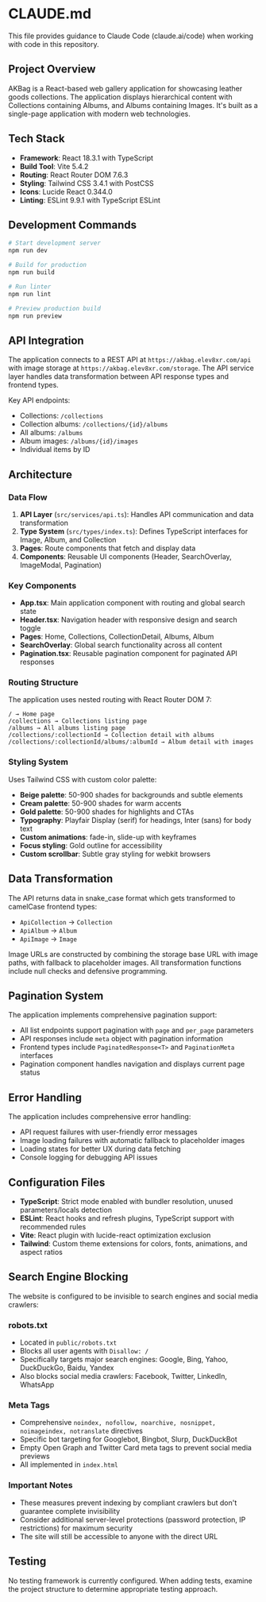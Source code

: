# CLAUDE.md

This file provides guidance to Claude Code (claude.ai/code) when working with code in this repository.

## Project Overview

AKBag is a React-based web gallery application for showcasing leather goods collections. The application displays hierarchical content with Collections containing Albums, and Albums containing Images. It's built as a single-page application with modern web technologies.

## Tech Stack

- **Framework**: React 18.3.1 with TypeScript
- **Build Tool**: Vite 5.4.2  
- **Routing**: React Router DOM 7.6.3
- **Styling**: Tailwind CSS 3.4.1 with PostCSS
- **Icons**: Lucide React 0.344.0
- **Linting**: ESLint 9.9.1 with TypeScript ESLint

## Development Commands

```bash
# Start development server
npm run dev

# Build for production  
npm run build

# Run linter
npm run lint

# Preview production build
npm run preview
```

## API Integration

The application connects to a REST API at `https://akbag.elev8xr.com/api` with image storage at `https://akbag.elev8xr.com/storage`. The API service layer handles data transformation between API response types and frontend types.

Key API endpoints:
- Collections: `/collections`
- Collection albums: `/collections/{id}/albums`
- All albums: `/albums`
- Album images: `/albums/{id}/images`
- Individual items by ID

## Architecture

### Data Flow
1. **API Layer** (`src/services/api.ts`): Handles API communication and data transformation
2. **Type System** (`src/types/index.ts`): Defines TypeScript interfaces for Image, Album, and Collection
3. **Pages**: Route components that fetch and display data
4. **Components**: Reusable UI components (Header, SearchOverlay, ImageModal, Pagination)

### Key Components
- **App.tsx**: Main application component with routing and global search state
- **Header.tsx**: Navigation header with responsive design and search toggle
- **Pages**: Home, Collections, CollectionDetail, Albums, Album
- **SearchOverlay**: Global search functionality across all content
- **Pagination.tsx**: Reusable pagination component for paginated API responses

### Routing Structure
The application uses nested routing with React Router DOM 7:
```
/ → Home page
/collections → Collections listing page
/albums → All albums listing page
/collections/:collectionId → Collection detail with albums
/collections/:collectionId/albums/:albumId → Album detail with images
```

### Styling System
Uses Tailwind CSS with custom color palette:
- **Beige palette**: 50-900 shades for backgrounds and subtle elements
- **Cream palette**: 50-900 shades for warm accents  
- **Gold palette**: 50-900 shades for highlights and CTAs
- **Typography**: Playfair Display (serif) for headings, Inter (sans) for body text
- **Custom animations**: fade-in, slide-up with keyframes
- **Focus styling**: Gold outline for accessibility
- **Custom scrollbar**: Subtle gray styling for webkit browsers

## Data Transformation

The API returns data in snake_case format which gets transformed to camelCase frontend types:
- `ApiCollection` → `Collection`
- `ApiAlbum` → `Album`  
- `ApiImage` → `Image`

Image URLs are constructed by combining the storage base URL with image paths, with fallback to placeholder images. All transformation functions include null checks and defensive programming.

## Pagination System

The application implements comprehensive pagination support:
- All list endpoints support pagination with `page` and `per_page` parameters
- API responses include `meta` object with pagination information
- Frontend types include `PaginatedResponse<T>` and `PaginationMeta` interfaces
- Pagination component handles navigation and displays current page status

## Error Handling

The application includes comprehensive error handling:
- API request failures with user-friendly error messages
- Image loading failures with automatic fallback to placeholder images
- Loading states for better UX during data fetching
- Console logging for debugging API issues

## Configuration Files

- **TypeScript**: Strict mode enabled with bundler resolution, unused parameters/locals detection
- **ESLint**: React hooks and refresh plugins, TypeScript support with recommended rules
- **Vite**: React plugin with lucide-react optimization exclusion
- **Tailwind**: Custom theme extensions for colors, fonts, animations, and aspect ratios

## Search Engine Blocking

The website is configured to be invisible to search engines and social media crawlers:

### robots.txt
- Located in `public/robots.txt`
- Blocks all user agents with `Disallow: /`
- Specifically targets major search engines: Google, Bing, Yahoo, DuckDuckGo, Baidu, Yandex
- Also blocks social media crawlers: Facebook, Twitter, LinkedIn, WhatsApp

### Meta Tags
- Comprehensive `noindex, nofollow, noarchive, nosnippet, noimageindex, notranslate` directives
- Specific bot targeting for Googlebot, Bingbot, Slurp, DuckDuckBot
- Empty Open Graph and Twitter Card meta tags to prevent social media previews
- All implemented in `index.html`

### Important Notes
- These measures prevent indexing by compliant crawlers but don't guarantee complete invisibility
- Consider additional server-level protections (password protection, IP restrictions) for maximum security
- The site will still be accessible to anyone with the direct URL

## Testing

No testing framework is currently configured. When adding tests, examine the project structure to determine appropriate testing approach.